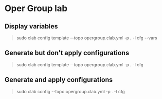 # Oper Group lab

## Display variables
> sudo clab config template --topo opergroup.clab.yml -p . -l cfg --vars

## Generate but don\'t apply configurations
> sudo clab config template --topo opergroup.clab.yml -p . -l cfg

## Generate and apply configurations
> sudo clab config --topo opergroup.clab.yml -p . -l cfg
